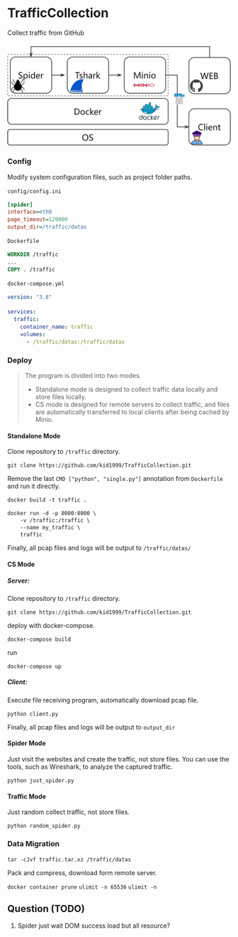 # TrafficCollection
Collect traffic from GitHub

![System flow](./flow.png)

### Config
Modify system configuration files, such as project folder paths.

`config/config.ini`
```ini
[spider]
interface=eth0
page_timeout=120000
output_dir=/traffic/datas
```
`Dockerfile`
```dockerfile
WORKDIR /traffic
...
COPY . /traffic
```
`docker-compose.yml`
```yaml
version: "3.8"

services:
  traffic:
    container_name: traffic
    volumes:
      - /traffic/datas:/traffic/datas
```


### Deploy
> The program is divided into two modes. 
> - Standalone mode is designed to collect traffic data locally and store files locally. 
> - CS mode is designed for remote servers to collect traffic, and files are automatically transferred to local clients after being cached by Minio.

#### Standalone Mode
Clone repository to `/traffic` directory.
```shell
git clone https://github.com/kid1999/TrafficCollection.git
```

Remove the last `CMD ["python", "single.py"]` annotation from `Dockerfile` and run it directly.
```shell
docker build -t traffic .
```

```shell
docker run -d -p 8000:8000 \
    -v /traffic:/traffic \
    --name my_traffic \
    traffic
```
Finally, all pcap files and logs will be output to `/traffic/datas/`

#### CS Mode
##### Server:

Clone repository to `/traffic` directory.
```shell
git clone https://github.com/kid1999/TrafficCollection.git
```

deploy with docker-compose.
```shell
docker-compose build
```
run
```shell
docker-compose up
```

##### Client:
Execute file receiving program, automatically download pcap file.

```shell
python client.py
```

Finally, all pcap files and logs will be output to `output_dir`


#### Spider Mode
Just visit the websites and create the traffic, not store files. You can use the tools, such as Wireshark, to analyze the captured traffic.

```shell
python just_spider.py
```

#### Traffic Mode
Just random collect traffic, not store files.
```shell
python random_spider.py
```


### Data Migration
```shell
tar -cJvf traffic.tar.xz /traffic/datas
```
Pack and compress, download form remote server.

`docker container prune`
`ulimit -n 65536`
`ulimit -n`


## Question (TODO)
1. Spider just wait DOM success load but all resource?